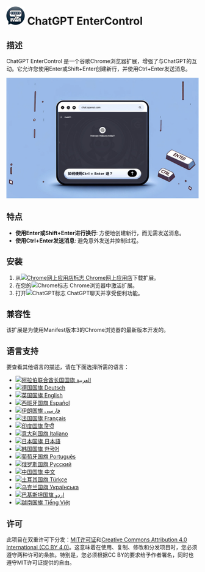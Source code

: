 # ![ChatGPT EnterControl Icon](../../icons/icon48.png) ChatGPT EnterControl

## 描述

ChatGPT EnterControl 是一个谷歌Chrome浏览器扩展，增强了与ChatGPT的互动。它允许您使用Enter或Shift+Enter创建新行，并使用Ctrl+Enter发送消息。

![ChatGPT EnterControl Promo Image](../promo-images/promo-image_ZH.jpg)

## 特点

- **使用Enter或Shift+Enter进行换行**: 方便地创建新行，而无需发送消息。
- **使用Ctrl+Enter发送消息**: 避免意外发送并控制过程。

## 安装
1. 从[<img src="https://fonts.gstatic.com/s/i/productlogos/chrome_store/v7/192px.svg" width="12" alt="Chrome网上应用店标志"> Chrome网上应用店](https://chromewebstore.google.com/detail/chatgpt-entercontrol/llifnfdbmdcpjfnlhpombbadbhfghdao)下载扩展。
2. 在您的<img src="https://fonts.gstatic.com/s/i/productlogos/chrome/v7/192px.svg" width="12" alt="Chrome标志"> Chrome浏览器中激活扩展。
3. 打开<img src="https://upload.wikimedia.org/wikipedia/commons/0/04/ChatGPT_logo.svg" width="12" alt="ChatGPT标志"> ChatGPT聊天并享受便利功能。

## 兼容性

该扩展是为使用Manifest版本3的Chrome浏览器的最新版本开发的。

## 语言支持

要查看其他语言的描述，请在下面选择所需的语言：

- [<img src="https://flagcdn.com/ae.svg" width="18" alt="阿拉伯联合酋长国国旗"> العربية](./README_AR.md)
- [<img src="https://flagcdn.com/de.svg" width="18" alt="德国国旗"> Deutsch](./README_DE.md)
- [<img src="https://flagcdn.com/gb.svg" width="18" alt="英国国旗"> English](../../README.md)
- [<img src="https://flagcdn.com/es.svg" width="18" alt="西班牙国旗"> Español](./README_ES.md)
- [<img src="https://flagcdn.com/ir.svg" width="18" alt="伊朗国旗"> فارسی](./README_FA.md)
- [<img src="https://flagcdn.com/fr.svg" width="18" alt="法国国旗"> Français](./README_FR.md)
- [<img src="https://flagcdn.com/in.svg" width="18" alt="印度国旗"> हिन्दी](./README_HI.md)
- [<img src="https://flagcdn.com/it.svg" width="18" alt="意大利国旗"> Italiano](./README_IT.md)
- [<img src="https://flagcdn.com/jp.svg" width="18" alt="日本国旗"> 日本語](./README_JA.md)
- [<img src="https://flagcdn.com/kr.svg" width="18" alt="韩国国旗"> 한국어](./README_KO.md)
- [<img src="https://flagcdn.com/pt.svg" width="18" alt="葡萄牙国旗"> Português](./README_PT.md)
- [<img src="https://flagcdn.com/ru.svg" width="18" alt="俄罗斯国旗"> Русский](./README_RU.md)
- [<img src="https://flagcdn.com/cn.svg" width="18" alt="中国国旗"> 中文](./README_ZH.md)
- [<img src="https://flagcdn.com/tr.svg" width="18" alt="土耳其国旗"> Türkçe](./README_TR.md)
- [<img src="https://flagcdn.com/ua.svg" width="18" alt="乌克兰国旗"> Українська](./README_UK.md)
- [<img src="https://flagcdn.com/pk.svg" width="18" alt="巴基斯坦国旗"> اردو](./README_UR.md)
- [<img src="https://flagcdn.com/vi.svg" width="18" alt="越南国旗"> Tiếng Việt](./README_VI.md)

## 许可

此项目在双重许可下分发：[MIT许可证](../../LICENSE_MIT)和[Creative Commons Attribution 4.0 International (CC BY 4.0)](../../LICENSE_CC_BY_4.0)。这意味着在使用、复制、修改和分发项目时，您必须遵守两种许可的条款。特别是，您必须根据CC BY的要求给予作者署名，同时也遵守MIT许可证提供的自由。
